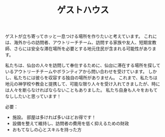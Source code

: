 ﻿---
widget: blank
active: true
headless: true
weight: 30

title: ゲストハウス

design:
  columns: "2"

  #spacing:
  #  padding: ["20px", "0", "20px", "0"]

---

ゲストが立ち寄ってホッと一息つける場所を作りたいと考えています。 これには、海外からの訪問者、アウトリーチチーム、訪問する家族や友人、短期宣教師、さらには安全な滞在場所を必要とする地元住民が含まれる可能性があります。

私たちは、仙台の人々を訪問して奉仕するために、仙台に滞在する場所を探しているアウトリーチチームやボランティアから問い合わせを受けています。 しかし、私たちには彼らを収容する独自の場所がありません。 これまで、私たちは地元の神学校や教会と提携して、可能な限り人々を受け入れてきましたが、時には人々を断らなければならないこともありました。 私たち自身も人々をおもてなししたいと思っています！

必要：

- 施設。 部屋は多ければ多いほどお得です！
- 設備を整えて維持し、訪問者の費用を低く抑えるための財政
- おもてなしの心とスキルを持った方
